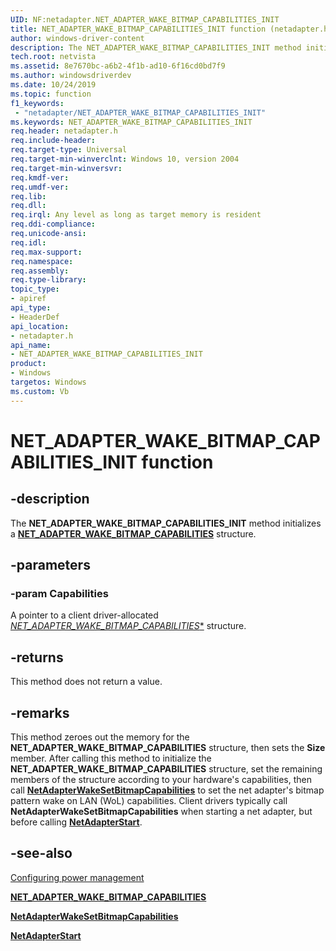 ```yaml
---
UID: NF:netadapter.NET_ADAPTER_WAKE_BITMAP_CAPABILITIES_INIT
title: NET_ADAPTER_WAKE_BITMAP_CAPABILITIES_INIT function (netadapter.h)
author: windows-driver-content
description: The NET_ADAPTER_WAKE_BITMAP_CAPABILITIES_INIT method initializes a NET_ADAPTER_WAKE_BITMAP_CAPABILITIES structure.
tech.root: netvista
ms.assetid: 8e7670bc-a6b2-4f1b-ad10-6f16cd0bd7f9
ms.author: windowsdriverdev
ms.date: 10/24/2019
ms.topic: function
f1_keywords:
 - "netadapter/NET_ADAPTER_WAKE_BITMAP_CAPABILITIES_INIT"
ms.keywords: NET_ADAPTER_WAKE_BITMAP_CAPABILITIES_INIT
req.header: netadapter.h
req.include-header:
req.target-type: Universal
req.target-min-winverclnt: Windows 10, version 2004
req.target-min-winversvr:
req.kmdf-ver:
req.umdf-ver:
req.lib:
req.dll:
req.irql: Any level as long as target memory is resident
req.ddi-compliance:
req.unicode-ansi:
req.idl:
req.max-support:
req.namespace:
req.assembly:
req.type-library: 
topic_type: 
- apiref
api_type: 
- HeaderDef
api_location: 
- netadapter.h
api_name: 
- NET_ADAPTER_WAKE_BITMAP_CAPABILITIES_INIT
product: 
- Windows
targetos: Windows
ms.custom: Vb
---
```


# NET_ADAPTER_WAKE_BITMAP_CAPABILITIES_INIT function


## -description

The **NET_ADAPTER_WAKE_BITMAP_CAPABILITIES_INIT** method initializes a [**NET_ADAPTER_WAKE_BITMAP_CAPABILITIES**](../netadapter/ns-netadapter-_net_adapter_wake_bitmap_capabilities.md) structure.

## -parameters

### -param Capabilities

A pointer to a client driver-allocated [*NET_ADAPTER_WAKE_BITMAP_CAPABILITIES**](../netadapter/ns-netadapter-_net_adapter_wake_bitmap_capabilities.md) structure.

## -returns

This method does not return a value.

## -remarks

This method zeroes out the memory for the **NET_ADAPTER_WAKE_BITMAP_CAPABILITIES** structure, then sets the **Size** member. After calling this method to initialize the **NET_ADAPTER_WAKE_BITMAP_CAPABILITIES** structure, set the remaining members of the structure according to your hardware's capabilities, then call [**NetAdapterWakeSetBitmapCapabilities**](../netadapter/nf-netadapter-netadapterwakesetbitmapcapabilities.md) to set the net adapter's bitmap pattern wake on LAN (WoL) capabilities. Client drivers typically call **NetAdapterWakeSetBitmapCapabilities** when starting a net adapter, but before calling [**NetAdapterStart**](../netadapter/nf-netadapter-netadapterstart.md).

## -see-also

[Configuring power management](https://docs.microsoft.com/windows-hardware/drivers/netcx/configuring-power-management)

[**NET_ADAPTER_WAKE_BITMAP_CAPABILITIES**](../netadapter/ns-netadapter-_net_adapter_wake_bitmap_capabilities.md)

[**NetAdapterWakeSetBitmapCapabilities**](../netadapter/nf-netadapter-netadapterwakesetbitmapcapabilities.md)

[**NetAdapterStart**](../netadapter/nf-netadapter-netadapterstart.md)